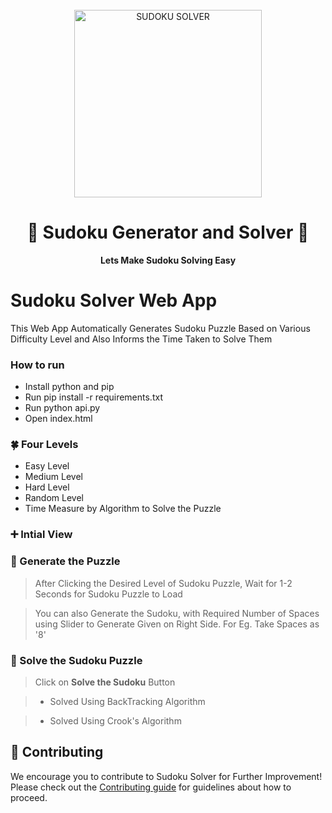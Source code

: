 <div align="center">
  <br>
  <img alt="SUDOKU SOLVER" src="https://i.ibb.co/pvxKJcC/SUDOKU-LOGO.png" width="300px">
  <h1>🧩 Sudoku Generator and Solver 🧩</h1>
  <strong>Lets Make Sudoku Solving Easy</strong>
</div>

# Sudoku Solver Web App

This Web App Automatically Generates Sudoku Puzzle Based on Various Difficulty Level and Also Informs the Time Taken to Solve Them

### How to run

- Install python and pip
- Run pip install -r requirements.txt
- Run python api.py
- Open index.html 

### 🍀 Four Levels 

- Easy Level
- Medium Level
- Hard Level
- Random Level
- Time Measure by Algorithm to Solve the Puzzle



### ➕ Intial View



### 🧩 Generate the Puzzle

> After Clicking the Desired Level of Sudoku Puzzle, Wait for 1-2 Seconds for Sudoku Puzzle to Load



> You can also Generate the Sudoku, with Required Number of Spaces using Slider to Generate Given on Right Side. For Eg. Take Spaces as '8'



### 🤔 Solve the Sudoku Puzzle

> Click on **Solve the Sudoku** Button

>- Solved Using BackTracking Algorithm



>- Solved Using Crook's Algorithm






## 🤝 Contributing

We encourage you to contribute to Sudoku Solver for Further Improvement! Please check out the [Contributing guide](/CONTRIBUTING.md) for guidelines about how to proceed.
